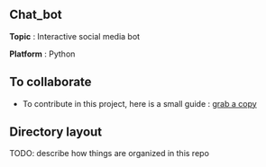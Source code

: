 ## Chat_bot

**Topic** : Interactive social media bot 

**Platform** : Python

## To collaborate 
- To contribute in this project, here is a small guide : [grab a copy](https://drive.google.com/open?id=1VOubfPMqUFKH_UBQ2B32qbAKZNG24XPi)

## Directory layout

TODO: describe how things are organized in this repo

